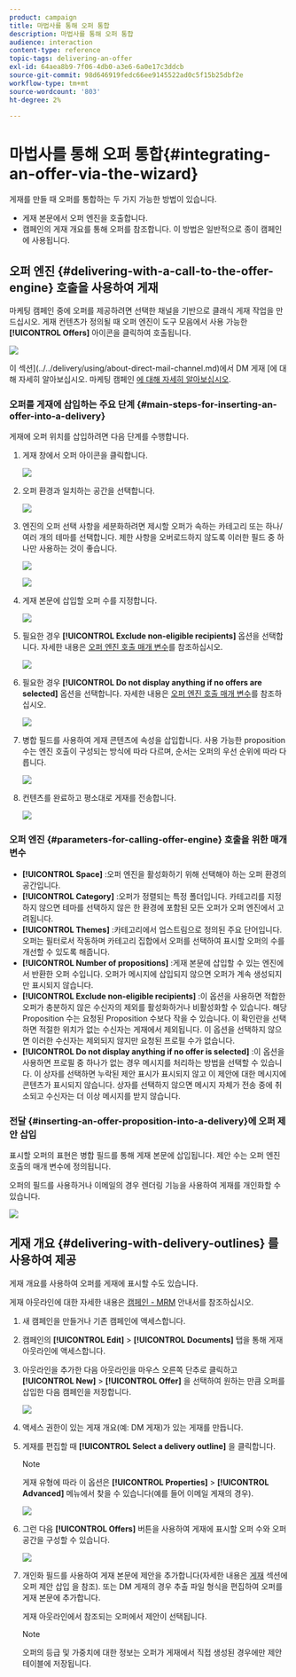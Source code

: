 ```yaml
---
product: campaign
title: 마법사를 통해 오퍼 통합
description: 마법사를 통해 오퍼 통합
audience: interaction
content-type: reference
topic-tags: delivering-an-offer
exl-id: 64aea8b9-7f06-4db0-a3e6-6a0e17c3ddcb
source-git-commit: 98d646919fedc66ee9145522ad0c5f15b25dbf2e
workflow-type: tm+mt
source-wordcount: '803'
ht-degree: 2%

---
```


# 마법사를 통해 오퍼 통합{#integrating-an-offer-via-the-wizard}

게재를 만들 때 오퍼를 통합하는 두 가지 가능한 방법이 있습니다.

* 게재 본문에서 오퍼 엔진을 호출합니다.
* 캠페인의 게재 개요를 통해 오퍼를 참조합니다. 이 방법은 일반적으로 종이 캠페인에 사용됩니다.

## 오퍼 엔진 {#delivering-with-a-call-to-the-offer-engine} 호출을 사용하여 게재

마케팅 캠페인 중에 오퍼를 제공하려면 선택한 채널을 기반으로 클래식 게재 작업을 만드십시오. 게재 컨텐츠가 정의될 때 오퍼 엔진이 도구 모음에서 사용 가능한 **[!UICONTROL Offers]** 아이콘을 클릭하여 호출됩니다.

![](assets/offer_delivery_009.png)

이 섹션](../../delivery/using/about-direct-mail-channel.md)에서 DM 게재 [에 대해 자세히 알아보십시오. 마케팅 캠페인 [에 대해 자세히 알아보십시오](../../campaign/using/setting-up-marketing-campaigns.md).

### 오퍼를 게재에 삽입하는 주요 단계 {#main-steps-for-inserting-an-offer-into-a-delivery}

게재에 오퍼 위치를 삽입하려면 다음 단계를 수행합니다.

1. 게재 창에서 오퍼 아이콘을 클릭합니다.

   ![](assets/offer_delivery_001.png)

1. 오퍼 환경과 일치하는 공간을 선택합니다.

   ![](assets/offer_delivery_002.png)

1. 엔진의 오퍼 선택 사항을 세분화하려면 제시할 오퍼가 속하는 카테고리 또는 하나/여러 개의 테마를 선택합니다. 제한 사항을 오버로드하지 않도록 이러한 필드 중 하나만 사용하는 것이 좋습니다.

   ![](assets/offer_delivery_003.png)

   ![](assets/offer_delivery_004.png)

1. 게재 본문에 삽입할 오퍼 수를 지정합니다.

   ![](assets/offer_delivery_005.png)

1. 필요한 경우 **[!UICONTROL Exclude non-eligible recipients]** 옵션을 선택합니다. 자세한 내용은 [오퍼 엔진 호출 매개 변수](#parameters-for-calling-offer-engine)를 참조하십시오.

   ![](assets/offer_delivery_006.png)

1. 필요한 경우 **[!UICONTROL Do not display anything if no offers are selected]** 옵션을 선택합니다. 자세한 내용은 [오퍼 엔진 호출 매개 변수](#parameters-for-calling-offer-engine)를 참조하십시오.

   ![](assets/offer_delivery_007.png)

1. 병합 필드를 사용하여 게재 콘텐츠에 속성을 삽입합니다. 사용 가능한 proposition 수는 엔진 호출이 구성되는 방식에 따라 다르며, 순서는 오퍼의 우선 순위에 따라 다릅니다.

   ![](assets/offer_delivery_008.png)

1. 컨텐츠를 완료하고 평소대로 게재를 전송합니다.

   ![](assets/offer_delivery_010.png)

### 오퍼 엔진 {#parameters-for-calling-offer-engine} 호출을 위한 매개 변수

* **[!UICONTROL Space]** :오퍼 엔진을 활성화하기 위해 선택해야 하는 오퍼 환경의 공간입니다.
* **[!UICONTROL Category]** :오퍼가 정렬되는 특정 폴더입니다. 카테고리를 지정하지 않으면 테마를 선택하지 않은 한 환경에 포함된 모든 오퍼가 오퍼 엔진에서 고려됩니다.
* **[!UICONTROL Themes]** :카테고리에서 업스트림으로 정의된 주요 단어입니다. 오퍼는 필터로서 작동하며 카테고리 집합에서 오퍼를 선택하여 표시할 오퍼의 수를 개선할 수 있도록 해줍니다.
* **[!UICONTROL Number of propositions]** :게재 본문에 삽입할 수 있는 엔진에서 반환한 오퍼 수입니다. 오퍼가 메시지에 삽입되지 않으면 오퍼가 계속 생성되지만 표시되지 않습니다.
* **[!UICONTROL Exclude non-eligible recipients]** :이 옵션을 사용하면 적합한 오퍼가 충분하지 않은 수신자의 제외를 활성화하거나 비활성화할 수 있습니다. 해당 Proposition 수는 요청된 Proposition 수보다 작을 수 있습니다. 이 확인란을 선택하면 적절한 위치가 없는 수신자는 게재에서 제외됩니다. 이 옵션을 선택하지 않으면 이러한 수신자는 제외되지 않지만 요청된 프로필 수가 없습니다.
* **[!UICONTROL Do not display anything if no offer is selected]** :이 옵션을 사용하면 프로필 중 하나가 없는 경우 메시지를 처리하는 방법을 선택할 수 있습니다. 이 상자를 선택하면 누락된 제안 표시가 표시되지 않고 이 제안에 대한 메시지에 콘텐츠가 표시되지 않습니다. 상자를 선택하지 않으면 메시지 자체가 전송 중에 취소되고 수신자는 더 이상 메시지를 받지 않습니다.

### 전달 {#inserting-an-offer-proposition-into-a-delivery}에 오퍼 제안 삽입

표시할 오퍼의 표현은 병합 필드를 통해 게재 본문에 삽입됩니다. 제안 수는 오퍼 엔진 호출의 매개 변수에 정의됩니다.

오퍼의 필드를 사용하거나 이메일의 경우 렌더링 기능을 사용하여 게재를 개인화할 수 있습니다.

![](assets/offer_delivery_011.png)

## 게재 개요 {#delivering-with-delivery-outlines} 를 사용하여 제공

게재 개요를 사용하여 오퍼를 게재에 표시할 수도 있습니다.

게재 아웃라인에 대한 자세한 내용은 [캠페인 - MRM](../../campaign/using/marketing-campaign-deliveries.md#associating-and-structuring-resources-linked-via-a-delivery-outline) 안내서를 참조하십시오.

1. 새 캠페인을 만들거나 기존 캠페인에 액세스합니다.
1. 캠페인의 **[!UICONTROL Edit]** > **[!UICONTROL Documents]** 탭을 통해 게재 아웃라인에 액세스합니다.
1. 아웃라인을 추가한 다음 아웃라인을 마우스 오른쪽 단추로 클릭하고 **[!UICONTROL New]** > **[!UICONTROL Offer]** 을 선택하여 원하는 만큼 오퍼를 삽입한 다음 캠페인을 저장합니다.

   ![](assets/int_compo_offre1.png)

1. 액세스 권한이 있는 게재 개요(예: DM 게재)가 있는 게재를 만듭니다.
1. 게재를 편집할 때 **[!UICONTROL Select a delivery outline]** 을 클릭합니다.

   >[!NOTE]
   >
   >게재 유형에 따라 이 옵션은 **[!UICONTROL Properties]** > **[!UICONTROL Advanced]** 메뉴에서 찾을 수 있습니다(예를 들어 이메일 게재의 경우).

   ![](assets/int_compo_offre2.png)

1. 그런 다음 **[!UICONTROL Offers]** 버튼을 사용하여 게재에 표시할 오퍼 수와 오퍼 공간을 구성할 수 있습니다.

   ![](assets/int_compo_offre3.png)

1. 개인화 필드를 사용하여 게재 본문에 제안을 추가합니다(자세한 내용은 [게재](#inserting-an-offer-proposition-into-a-delivery) 섹션에 오퍼 제안 삽입 을 참조). 또는 DM 게재의 경우 추출 파일 형식을 편집하여 오퍼를 게재 본문에 추가합니다.

   게재 아웃라인에서 참조되는 오퍼에서 제안이 선택됩니다.

   >[!NOTE]
   >
   >오퍼의 등급 및 가중치에 대한 정보는 오퍼가 게재에서 직접 생성된 경우에만 제안 테이블에 저장됩니다.
